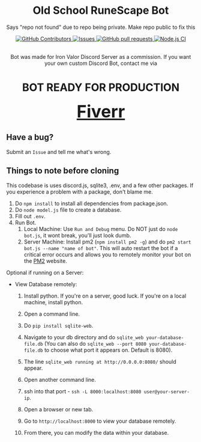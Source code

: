 <div align="center">
    <!-- <img src="./image.png" height="128" style="border-radius: 99999px"> -->
</div>
<h1 align="center">Old School RuneScape Bot</h1>
<div align="center">
    <p>Says "repo not found" due to repo being private. Make repo public to fix this</p>
    <a href="https://github.com/JayNightmare/Old-School-RuneScape/graphs/contributors">
      <img alt="GitHub Contributors" src="https://img.shields.io/github/contributors/JayNightmare/Old-School-RuneScape?color=2db94d" />
    </a>
    <a href="https://github.com/JayNightmare/Old-School-RuneScape/issues">
      <img alt="Issues" src="https://img.shields.io/github/issues/JayNightmare/Old-School-RuneScape?color=0088ff" />
    </a>
    <a href="https://github.com/JayNightmare/Old-School-RuneScape/pulls">
      <img alt="GitHub pull requests" src="https://img.shields.io/github/issues-pr/JayNightmare/Old-School-RuneScape?color=0088ff" />
    </a>
    <a href="https://github.com/JayNightmare/Old-School-RuneScape/actions/workflows/node.js.yml">
      <img alt="Node.js CI" src="https://github.com/JayNightmare/Old-School-RuneScape/actions/workflows/node.js.yml/badge.svg"/>
    </a>
    <br/>
</div>

<div align="center">
  <!-- <div>
    <a href="https://top.gg/bot/1278098225353719869">
      <img src="https://top.gg/api/widget/upvotes/1278098225353719869.svg">
    </a>
    <a href="https://discord.com/application-directory/1278098225353719869">
      <p>Discord App Directory</p>
    </a>
  </div> -->
</div>

<br/>

<div align="center">
    <p>Bot was made for Iron Valor Discord Server as a commission. If you want your own custom Discord Bot, contact me via</p> 
</div>

<div align=center>

# BOT READY FOR PRODUCTION

</div>

<div align="center">
    <a href=https://www.fiverr.com/s/bdoQ9mN style="font-size: 45px;  font-weight: bold;">Fiverr</a>
</div>

## Have a bug?

Submit an `Issue` and tell me what's wrong.

## Things to note before cloning

This codebase is uses discord.js, sqlite3, .env, and a few other packages. If you experience a problem with a package, don't blame me.

1. Do `npm install` to install all dependencies from package.json.
2. Do `node model.js` file to create a database.
3. Fill out `.env`.
4. Run Bot.
   1. Local Machine: Use `Run and Debug` menu. Do NOT just do `node bot.js`, it wont break, you'll just look dumb.
   2. Server Machine: Install pm2 (`npm install pm2 -g`) and do `pm2 start bot.js --name "name of bot"`. This will auto restart the bot if a critical error occurs and allows you to remotely monitor your bot on the [PM2](https://app.pm2.io) website.
  

Optional if running on a Server:

- View Database remotely:
   1. Install python. If you're on a server, good luck. If you're on a local machine, install python.
   2. Open a command line.
   3. Do `pip install sqlite-web`.
   4. Navigate to your db directory and do `sqlite_web your-database-file.db` (You can also do `sqlite_web --port 8080 your-database-file.db` to choose what port it appears on. Default is 8080).

   5. The line `sqlite_web running at http://0.0.0.0:8080/` should appear.
   6. Open another command line.
   7. ssh into that port - `ssh -L 8000:localhost:8080 user@your-server-ip`.
   8. Open a browser or new tab.
   9. Go to `http://localhost:8000` to view your database remotely.
   10. From there, you can modify the data within your database.
